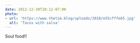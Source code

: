```yaml
---
date: 2012-12-30T20:12-07:00
photo:
- url: 'https://www.thetim.blog/uploads/2018/e55cfffe65.jpg'
  alt: 'Tacos with salsa'
---
```

Soul food!!
